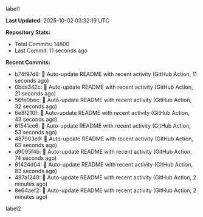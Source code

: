 
label1 
<!-- ACTIVITY_START -->
**Last Updated:** 2025-10-02 03:32:19 UTC

**Repository Stats:**
- Total Commits: 14800
- Last Commit: 11 seconds ago

**Recent Commits:**
- b74f97d8: 🤖 Auto-update README with recent activity (GitHub Action, 11 seconds ago)
- 0bda342c: 🤖 Auto-update README with recent activity (GitHub Action, 21 seconds ago)
- 56fb0bec: 🤖 Auto-update README with recent activity (GitHub Action, 32 seconds ago)
- 6e8f210f: 🤖 Auto-update README with recent activity (GitHub Action, 43 seconds ago)
- 61541ce6: 🤖 Auto-update README with recent activity (GitHub Action, 53 seconds ago)
- 487903e9: 🤖 Auto-update README with recent activity (GitHub Action, 63 seconds ago)
- d9095f4b: 🤖 Auto-update README with recent activity (GitHub Action, 74 seconds ago)
- 61424d04: 🤖 Auto-update README with recent activity (GitHub Action, 83 seconds ago)
- 487a1240: 🤖 Auto-update README with recent activity (GitHub Action, 2 minutes ago)
- 8e64aef2: 🤖 Auto-update README with recent activity (GitHub Action, 2 minutes ago)
<!-- ACTIVITY_END -->

label2
